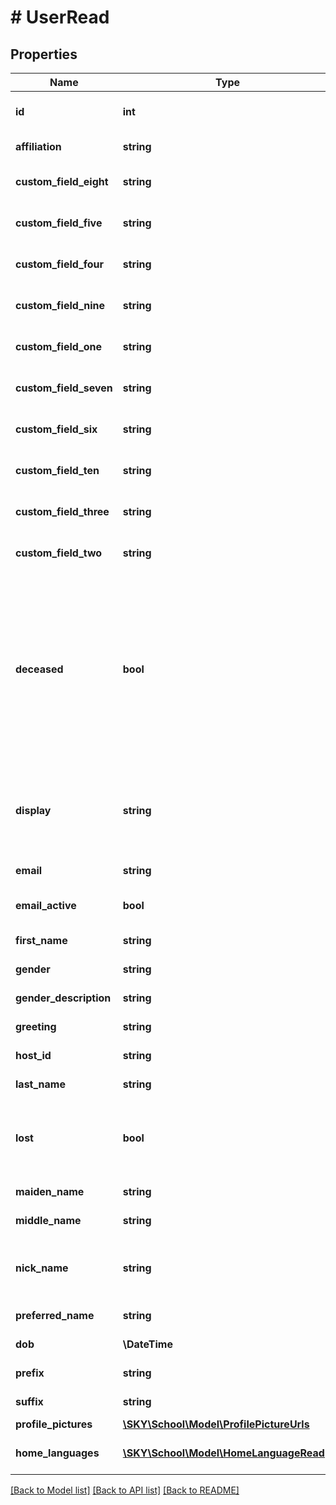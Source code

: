 # # UserRead

## Properties

Name | Type | Description | Notes
------------ | ------------- | ------------- | -------------
**id** | **int** | The ID associated with a user | [optional]
**affiliation** | **string** | The affiliation of a user | [optional]
**custom_field_eight** | **string** | A custom field on the user profile (eight of ten) | [optional]
**custom_field_five** | **string** | A custom field on the user profile (five of ten) | [optional]
**custom_field_four** | **string** | A custom field on the user profile (four of ten) | [optional]
**custom_field_nine** | **string** | A custom field on the user profile (nine of ten) | [optional]
**custom_field_one** | **string** | A custom field on the user profile (one of ten) | [optional]
**custom_field_seven** | **string** | A custom field on the user profile (seven of ten) | [optional]
**custom_field_six** | **string** | A custom field on the user profile (six of ten) | [optional]
**custom_field_ten** | **string** | A custom field on the user profile (ten of ten) | [optional]
**custom_field_three** | **string** | A custom field on the user profile (three of ten) | [optional]
**custom_field_two** | **string** | A custom field on the user profile (two of ten) | [optional]
**deceased** | **bool** | Returns true if deceased is selected under sensitive information in a personal profile ex: {last_name} {suffix*}, {first_name} {(maidenname*}) {grad_year*} *If not populated fields will not appear (read only) | [optional]
**display** | **string** | Display name field generated from first name, last name, nickname, and grad year (read only) | [optional]
**email** | **string** | The email address of a user | [optional]
**email_active** | **bool** | Returns true if the users e-mail is ok to send to | [optional]
**first_name** | **string** | The first name of a user | [optional]
**gender** | **string** | The gender of a user | [optional]
**gender_description** | **string** | The gender of a user | [optional]
**greeting** | **string** | The greeting of a user | [optional]
**host_id** | **string** | The HostId of a user | [optional]
**last_name** | **string** | The last name of a user | [optional]
**lost** | **bool** | Returns true if lost is selected under sensitive information in a personal profile (read only) | [optional]
**maiden_name** | **string** | The maiden name of a user | [optional]
**middle_name** | **string** | The middle name of a user | [optional]
**nick_name** | **string** | The nickname of a user  &lt;b&gt;This field will be deprecated after 90 days.&lt;/b&gt; | [optional]
**preferred_name** | **string** | The preferred name of the user | [optional]
**dob** | **\DateTime** | Users date of birth | [optional]
**prefix** | **string** | The prefix of a user | [optional]
**suffix** | **string** | The suffix of a user | [optional]
**profile_pictures** | [**\SKY\School\Model\ProfilePictureUrls**](ProfilePictureUrls.md) |  | [optional]
**home_languages** | [**\SKY\School\Model\HomeLanguageRead[]**](HomeLanguageRead.md) | List of languages spoken at home by the user | [optional]

[[Back to Model list]](../../README.md#models) [[Back to API list]](../../README.md#endpoints) [[Back to README]](../../README.md)
